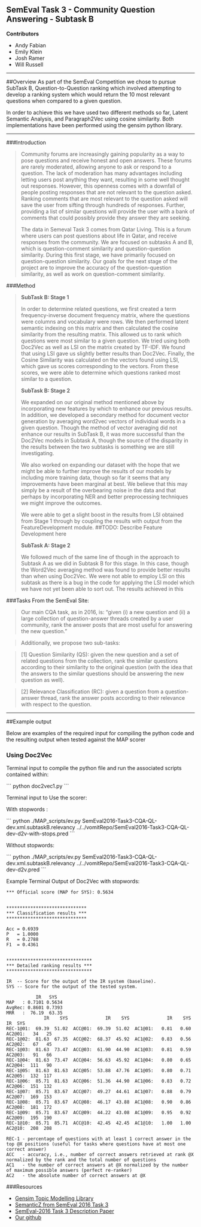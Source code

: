 ## SemEval Task 3 - Community Question Answering - Subtask B
**Contributors**
* Andy Fabian
* Emily Klein
* Josh Ramer
* Will Russell

***

##Overview
As part of the SemEval Competition we chose to pursue SubTask B, Question-to-Question ranking which involved attempting to develop a ranking system which would return the 10 most relevant questions when compared to a given question. 

In order to achieve this we have used two different methods so far, Latent Semantic Analysis, and Paragraph2Vec using cosine similarity. Both implementations have been performed using the gensim python library.
***

###Introduction
> Community forums are increasingly gaining popularity as a way to pose questions and receive
> honest and open answers.  These forums are rarely moderated, allowing anyone to ask or respond to a question.
> The lack of moderation has many advantages including letting users post anything they want, resulting in
> some well thought out responses.  However, this openness comes with a downfall of people posting
> responses that are not relevant to the question asked.  Ranking comments that are most relevant to the question
> asked will save the user from sifting through hundreds of responses.  Further, providing a list of similar
> questions will provide the user with a bank of comments that could possibly provide they answer they are
> seeking.
>
>	The data in Semeval Task 3 comes from Qatar Living.  This is a forum where users can post questions about
> life in Qatar, and receive responses from the community.  We are focused on subtasks A and B, which is
> question-comment similarity and question-question similarity.  During this first stage, we have primarily
> focused on question-question similarity.  Our goals for the next stage of the project are to improve the
> accuracy of the question-question similarity, as well as work on question-comment similarity.

###Method
>  <b>SubTask B: Stage 1</b> 
>
> In order to determine related questions, we first created a term frequency-inverse document
> frequency matrix, where the questions were columns and vocabulary were rows.  We then
> performed latent semantic indexing on this matrix and then calculated the cosine similarity
> from the resulting matrix.  This allowed us to rank which questions were most similar to a given question.
> We tried using both Doc2Vec as well as LSI on the matrix created by TF-IDF.  We found that using LSI
> gave us slightly better results than Doc2Vec.  Finally, the Cosine Similarity was calculated on the vectors
> found using LSI, which gave us scores corresponding to the vectors.  From these scores, we were able to
> determine which questions ranked most similar to a question.
> 
> <b>SubTask B: Stage 2</b>
>
> We expanded on our original method mentioned above by incorporating new features by which to enhance our
> previous results. In addition, we developed a secondary method for document vector generation by averaging
> word2vec vectors of individual words in a given question. Though the method of vector averaging did not enhance our 
> results in SubTask B, it was more successful than the Doc2Vec models in Subtask A, though the source of the disparity
> in the results between the two subtasks is something we are still investigating. 
> 
> We also worked on expanding our dataset with the hope that we might be able to further improve the results of our
> models by including more training data, though so far it seems that any improvements have been marginal at best. We
> believe that this may simply be a result of the overbearing noise in the data and that perhaps by incorporating
> NER and better preprocessing techniques we might improve the outcomes. 
> 
> We were able to get a slight boost in the results from LSI obtained from Stage 1 through by coupling the results
> with output from the FeatureDevelopment module. ##TODO: Describe Feature Development here 
> 
> <b>SubTask A: Stage 2</b>
>
>    We followed much of the same line of though in the approach to Subtask A as we did in Subtask B for this stage. 
> In this case, though the Word2Vec averaging method was found to provide better results than when using Doc2Vec. We
> were not able to employ LSI on this subtask as there is a bug in the code for applying the LSI model
> which we have not yet been able to sort out. The results achieved in this 
> 
>



###Tasks
From the SemEval Site:
> Our main CQA task, as in 2016, is:
> “given (i) a new question and (ii) a large collection of question-answer threads created by a user community, rank the 
> answer posts that are most useful for answering the new question.”

> Additionally, we propose two sub-tasks:

> [1] Question Similarity (QS): given the new question and a set of related questions from the collection, rank the similar 
> questions according to their similarity to the original question (with the idea that the answers to the similar
> questions should be answering the new question as well).

> [2] Relevance Classification (RC): given a question from a question-answer thread, rank the answer posts according to 
> their relevance with respect to the question.

***

##Example output
<p>Below are examples of the required input for compiling the python code and the resulting output when tested against the MAP scorer</p>

<h3>Using Doc2Vec</h3>
<p>Terminal input to compile the python file and run the associated scripts contained within: </p>
```
	python doc2vec1.py
```
<p>Terminal input to Use the scorer:</p>
<p>With stopwords : </p>
```
	python ./MAP_scripts/ev.py SemEval2016-Task3-CQA-QL-dev.xml.subtaskB.relevancy ../../vomitRepo/SemEval2016-Task3-CQA-QL-dev-d2v-with-stops.pred
```
<p>Without stopwords: </p>
```
	python ./MAP_scripts/ev.py SemEval2016-Task3-CQA-QL-dev.xml.subtaskB.relevancy ../../vomitRepo/SemEval2016-Task3-CQA-QL-dev-d2v.pred
```
<p>Example Terminal Output of Doc2Vec with stopwords: </p>

```
*** Official score (MAP for SYS): 0.5634


******************************
*** Classification results ***
******************************

Acc = 0.6939
P   = 1.0000
R   = 0.2788
F1  = 0.4361


********************************
*** Detailed ranking results ***
********************************

IR  -- Score for the output of the IR system (baseline).
SYS -- Score for the output of the tested system.

           IR   SYS
MAP   : 0.7101 0.5634
AvgRec: 0.8601 0.7393
MRR   :  76.19  63.35
              IR    SYS              IR    SYS              IR    SYS            IR  SYS
REC-1@01:  69.39  51.02  ACC@01:  69.39  51.02  AC1@01:   0.81   0.60  AC2@01:   34   25
REC-1@02:  81.63  67.35  ACC@02:  68.37  45.92  AC1@02:   0.83   0.56  AC2@02:   67   45
REC-1@03:  81.63  73.47  ACC@03:  61.90  44.90  AC1@03:   0.81   0.59  AC2@03:   91   66
REC-1@04:  81.63  73.47  ACC@04:  56.63  45.92  AC1@04:   0.80   0.65  AC2@04:  111   90
REC-1@05:  81.63  81.63  ACC@05:  53.88  47.76  AC1@05:   0.80   0.71  AC2@05:  132  117
REC-1@06:  85.71  81.63  ACC@06:  51.36  44.90  AC1@06:   0.83   0.72  AC2@06:  151  132
REC-1@07:  85.71  83.67  ACC@07:  49.27  44.61  AC1@07:   0.88   0.79  AC2@07:  169  153
REC-1@08:  85.71  83.67  ACC@08:  46.17  43.88  AC1@08:   0.90   0.86  AC2@08:  181  172
REC-1@09:  85.71  83.67  ACC@09:  44.22  43.08  AC1@09:   0.95   0.92  AC2@09:  195  190
REC-1@10:  85.71  85.71  ACC@10:  42.45  42.45  AC1@10:   1.00   1.00  AC2@10:  208  208

REC-1 - percentage of questions with at least 1 correct answer in the top @X positions (useful for tasks where questions have at most one correct answer)
ACC   - accuracy, i.e., number of correct answers retrieved at rank @X normalized by the rank and the total number of questions
AC1   - the number of correct answers at @X normalized by the number of maximum possible answers (perfect re-ranker)
AC2   - the absolute number of correct answers at @X

```

###Resources
* [Gensim Topic Modelling Library](https://radimrehurek.com/gensim/)
* [SemanticZ from SemEval 2016 Task 3](http://www.aclweb.org/anthology/S/S16/S16-1136.pdf)
* [SemEval-2016 Task 3 Description Paper](http://alt.qcri.org/semeval2016/task3/data/uploads/semeval2016-task3-report.pdf)
* [Our github](https://github.com/whiskeyromeo/CommunityQuestionAnswering)